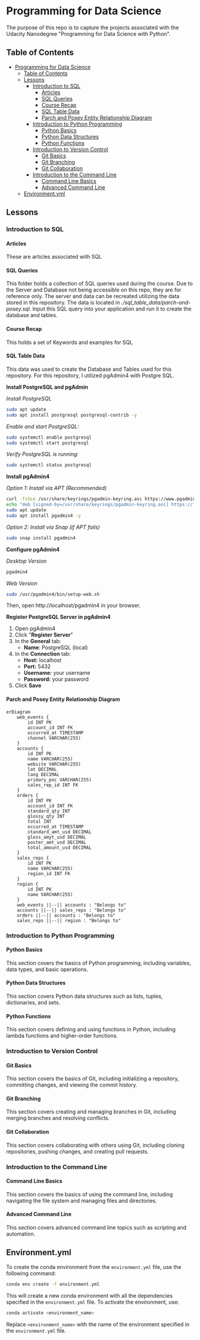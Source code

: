 # Programming for Data Science

The purpose of this repo is to capture the projects associated with the Udacity Nanodegree "Programming for Data Science with Python".

## Table of Contents

- [Programming for Data Science](#programming-for-data-science)
  - [Table of Contents](#table-of-contents)
  - [Lessons](#lessons)
    - [Introduction to SQL](#introduction-to-sql)
      - [Articles](#articles)
      - [SQL Queries](#sql-queries)
      - [Course Recap](#course-recap)
      - [SQL Table Data](#sql-table-data)
      - [Parch and Posey Entity Relationship Diagram](#parch-and-posey-entity-relationship-diagram)
    - [Introduction to Python Programming](#introduction-to-python-programming)
      - [Python Basics](#python-basics)
      - [Python Data Structures](#python-data-structures)
      - [Python Functions](#python-functions)
    - [Introduction to Version Control](#introduction-to-version-control)
      - [Git Basics](#git-basics)
      - [Git Branching](#git-branching)
      - [Git Collaboration](#git-collaboration)
    - [Introduction to the Command Line](#introduction-to-the-command-line)
      - [Command Line Basics](#command-line-basics)
      - [Advanced Command Line](#advanced-command-line)
  - [Environment.yml](#environmentyml)

## Lessons

### Introduction to SQL

#### Articles
These are articles associated with SQL

#### SQL Queries

This folder holds a collection of SQL queries used during the course. Due to the Server and Database not being accessible on this repo, they are for reference only. The server and data can be recreated utilizing the data stored in this repository. The data is located in *./sql_table_data/parch-and-posey.sql*. Input this SQL query into your application and run it to create the database and tables.

#### Course Recap
This holds a set of Keywords and examples for SQL 

#### SQL Table Data

This data was used to create the Database and Tables used for this repository. For this repository, I utilized pgAdmin4 with Postgre SQL.

**Install PostgreSQL and pgAdmin**

*Install PostgreSQL*

```bash
sudo apt update
sudo apt install postgresql postgresql-contrib -y
```

*Enable and start PostgreSQL:*

```bash
sudo systemctl enable postgresql
sudo systemctl start postgresql
```

*Verify PostgreSQL is running:*

```bash
sudo systemctl status postgresql
```

**Install pgAdmin4**

*Option 1: Install via APT (Recommended)*

```bash
curl -fsSLo /usr/share/keyrings/pgadmin-keyring.asc https://www.pgadmin.org/static/packages_pgadmin_org.pub
echo "deb [signed-by=/usr/share/keyrings/pgadmin-keyring.asc] https://ftp.postgresql.org/pub/pgadmin/pgadmin4/apt/$(lsb_release -cs) pgadmin4 main" | sudo tee /etc/apt/sources.list.d/pgadmin4.list
sudo apt update
sudo apt install pgadmin4 -y
```

*Option 2: Install via Snap (if APT fails)*

```bash
sudo snap install pgadmin4
```

**Configure pgAdmin4**

*Desktop Version*

```bash
pgadmin4
```

*Web Version*

```bash
sudo /usr/pgadmin4/bin/setup-web.sh
```

Then, open http://localhost/pgadmin4 in your browser.

**Register PostgreSQL Server in pgAdmin4**

1. Open pgAdmin4
2. Click "**Register Server**"
3. In the **General** tab:
    - **Name**: PostgreSQL (local)
4. In the **Connection** tab:
    - **Host:** localhost
    - **Port:** 5432
    - **Username:** your username
    - **Password:** your password
5. Click **Save**

#### Parch and Posey Entity Relationship Diagram

```mermaid
erDiagram
    web_events {
        id INT PK
        account_id INT FK
        occurred_at TIMESTAMP
        channel VARCHAR(255)
    }
    accounts {
        id INT PK
        name VARCHAR(255)
        website VARCHAR(255)
        lat DECIMAL
        lang DECIMAL
        primary_poc VARCHAR(255)
        sales_rep_id INT FK
    }
    orders {
        id INT PK
        account_id INT FK
        standard_qty INT
        glossy_qty INT
        total INT
        occurred_at TIMESTAMP
        standard_amt_usd DECIMAL
        gloss_amyt_usd DECIMAL
        poster_amt_usd DECIMAL
        total_amount_usd DECIMAL
    }
    sales_reps {
        id INT PK
        name VARCHAR(255)
        region_id INT FK
    }
    region {
        id INT PK
        name VARCHAR(255)
    }
    web_events ||--|| accounts : "Belongs to"
    accounts ||--|| sales_reps : "Belongs to"
    orders ||--|| accounts : "Belongs to"
    sales_reps ||--|| region : "Belongs to"
```

### Introduction to Python Programming

#### Python Basics

This section covers the basics of Python programming, including variables, data types, and basic operations.

#### Python Data Structures

This section covers Python data structures such as lists, tuples, dictionaries, and sets.

#### Python Functions

This section covers defining and using functions in Python, including lambda functions and higher-order functions.

### Introduction to Version Control

#### Git Basics

This section covers the basics of Git, including initializing a repository, committing changes, and viewing the commit history.

#### Git Branching

This section covers creating and managing branches in Git, including merging branches and resolving conflicts.

#### Git Collaboration

This section covers collaborating with others using Git, including cloning repositories, pushing changes, and creating pull requests.

### Introduction to the Command Line

#### Command Line Basics

This section covers the basics of using the command line, including navigating the file system and managing files and directories.

#### Advanced Command Line

This section covers advanced command line topics such as scripting and automation.

## Environment.yml

To create the conda environment from the `environment.yml` file, use the following command:

```bash
conda env create -f environment.yml
```

This will create a new conda environment with all the dependencies specified in the `environment.yml` file. To activate the environment, use:

```bash
conda activate <environment_name>
```

Replace `<environment_name>` with the name of the environment specified in the `environment.yml` file.

